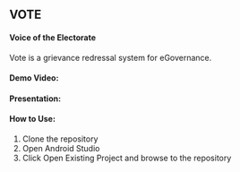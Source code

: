 ## VOTE ##
#### Voice of the Electorate ####

Vote is a grievance redressal system for eGovernance.

#### Demo Video: ####



#### Presentation: ####




#### How to Use: ####
1. Clone the repository
2. Open Android Studio
3. Click Open Existing Project and browse to the repository
